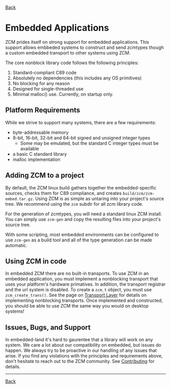 <a href="javascript:history.go(-1)">Back</a>
# Embedded Applications

ZCM prides itself on strong support for embedded applications. This support allows
embbeded systems to construct and send zcmtypes though a custom embedded transport to
other systems using ZCM.

The core nonblock library code follows the following principles:

  1. Standard-compliant C89 code
  2. Absolutely no dependencies (this includes any OS primitives)
  3. No blocking for any reason
  4. Designed for single-threaded use
  5. Minimal malloc() use. Currently, on startup only.

## Platform Requirements

While we strive to support many systems, there are a few requirements:

  - byte-addressable memory
  - 8-bit, 16-bit, 32-bit and 64-bit signed and unsigned integer types
     - Some may be emulated, but the standard C integer types must be available
  - a basic C standard library
  - malloc implementation

## Adding ZCM to a project

By default, the ZCM linux build gathers together the embedded-specific sources, checks them
for C89 compliance, and creates `build/zcm/zcm-embed.tar.gz`. Using ZCM is as simple as untaring
into your project's source tree. We recommend using the `zcm` subdir for all zcm library code.

For the generation of zcmtypes, you will need a standard linux ZCM install. You can simply use
`zcm-gen` and copy the resulting files into your project's source tree.

With some scripting, most embedded environments can be configured to use `zcm-gen` as a build
tool and all of the type generation can be made automatic.

## Using ZCM in code

In embedded ZCM there are no built-in transports. To use ZCM in an embedded application,
you must implement a nonblocking transport that uses your platform's hardware primatives.
In addition, the transport registrar and the url system is disabled. To create a `zcm_t`
object, you must use `zcm_create_trans()`. See the page on [Transport Layer](transports.md)
for details on implementing nonblocking transports. Once implemented and constructed, you
should be able to use ZCM the same way you would on desktop systems!

## Issues, Bugs, and Support

In embedded-land it's hard to gaurentee that a library will work on any system. We care a lot
about our compatibility on embedded, but issues do happen. We always try to be proactive in
our handling of any issues that arise. If you find any violations with the principles and
requirements above, don't hesitate to reach out to the ZCM community. See
[Contributing](docs/contributing.md) for details.

<hr>
<a href="javascript:history.go(-1)">Back</a>
